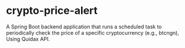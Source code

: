 # crypto-price-alert
A Spring Boot backend application that runs a scheduled task to periodically check the price of a specific cryptocurrency (e.g., btcngn), Using Quidax API.
